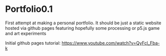 # Portfolio0.1
First attempt at making a personal portfolio. It should be just a static website hosted via github pages featuring hopefully some processing or p5.js game and art experiments

Initial github pages tutorial: 
https://www.youtube.com/watch?v=QyFcl_Fba-k
